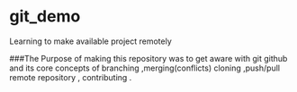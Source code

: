 # git_demo
Learning to make available project remotely  

###The Purpose of making this repository was to get aware with git github and its core concepts of branching ,merging(conflicts) cloning ,push/pull remote repository , contributing .
